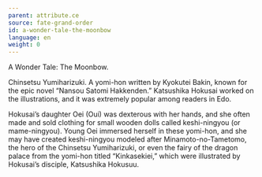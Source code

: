 ```yaml
---
parent: attribute.ce
source: fate-grand-order
id: a-wonder-tale-the-moonbow
language: en
weight: 0
---
```


A Wonder Tale: The Moonbow.

Chinsetsu Yumiharizuki.
A yomi-hon written by Kyokutei Bakin, known for the epic novel “Nansou Satomi Hakkenden.” Katsushika Hokusai worked on the illustrations, and it was extremely popular among readers in Edo.

Hokusai’s daughter Oei (Oui) was dexterous with her hands, and she often made and sold clothing for small wooden dolls called keshi-ningyou (or mame-ningyou). Young Oei immersed herself in these yomi-hon, and she may have created keshi-ningyou modeled after Minamoto-no-Tametomo, the hero of the Chinsetsu Yumiharizuki, or even the fairy of the dragon palace from the yomi-hon titled “Kinkasekiei,” which were illustrated by Hokusai’s disciple, Katsushika Hokusuu.
